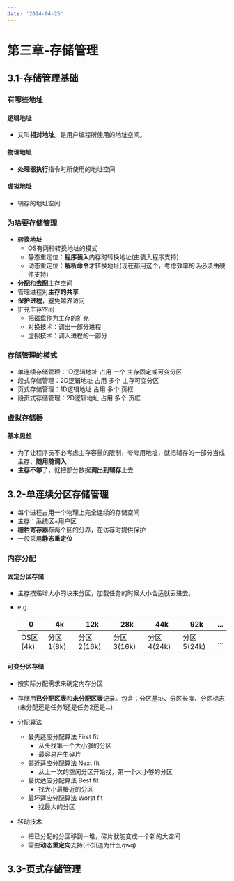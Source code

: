 ```yaml
---
date: '2024-04-25'
---
```


# 第三章-存储管理

## 3.1-存储管理基础

### 有哪些地址

#### 逻辑地址

- 又叫**相对地址**。是用户编程所使用的地址空间。

#### 物理地址

- **处理器执行**指令时所使用的地址空间

#### 虚拟地址

- 辅存的地址空间

### 为啥要存储管理

- **转换地址**
    - OS有两种转换地址的模式
    - 静态重定位：**程序装入**内存时转换地址(由装入程序支持)
    - 动态重定位：**解析命令**才转换地址(现在都用这个，考虑效率的话必须由硬件支持)
- **分配**和**去配**主存空间
- 管理进程对**主存的共享**
- **保护进程**，避免越界访问
- 扩充主存空间
    - 把磁盘作为主存的扩充
    - 对换技术：调出一部分进程
    - 虚拟技术：调入进程的一部分

### 存储管理的模式

- 单连续存储管理：1D逻辑地址 占用 一个 主存固定或可变分区
- 段式存储管理：2D逻辑地址 占用 多个 主存可变分区
- 页式存储管理：1D逻辑地址 占用 多个 页框
- 段页式存储管理：2D逻辑地址 占用 多个 页框

### 虚拟存储器

#### 基本思想

- 为了让程序员不必考虑主存容量的限制，夸夸用地址，就把辅存的一部分当成主存，**随用随调入**
- **主存不够**了，就把部分数据**调出到辅存**上去

## 3.2-单连续分区存储管理

- 每个进程占用一个物理上完全连续的存储空间
- 主存：系统区+用户区
- **栅栏寄存器**存两个区的分界，在访存时提供保护
- 一般采用**静态重定位**

### 内存分配

#### 固定分区存储

- 主存按递增大小的块来分区，加载任务的时候大小合适就丢进去。

- e.g.

    | 0        | 4k        | 12k        | 28k        | 44k        | 92k        | ...  |
    | -------- | --------- | ---------- | ---------- | ---------- | ---------- | ---- |
    | OS区(4k) | 分区1(8k) | 分区2(16k) | 分区3(16k) | 分区4(24k) | 分区5(24k) | ...  |

#### 可变分区存储

- 按实际分配需求来确定内存分区
- 存储用**已分配区表**和**未分配区表**记录。包含：分区基址、分区长度、分区标志(未分配还是任务1还是任务2还是...)
- 分配算法
    - 最先适应分配算法 First fit
        - 从头找第一个大小够的分区
        - 最容易产生碎片
    - 邻近适应分配算法 Next fit
        - 从上一次的空闲分区开始找，第一个大小够的分区
    - 最优适应分配算法 Best fit
        - 找大小最接近的分区
    - 最坏适应分配算法 Worst fit
        - 找最大的分区

- 移动技术
    - 把已分配的分区移到一堆，碎片就能变成一个新的大空间
    - 需要**动态重定向**支持(不知道为什么qwq)

## 3.3-页式存储管理